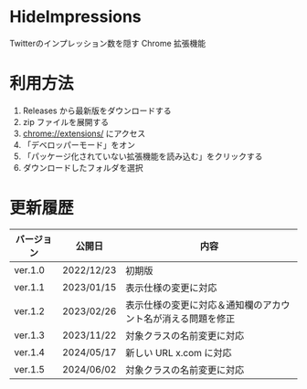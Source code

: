 # HideImpressions

Twitterのインプレッション数を隠す Chrome 拡張機能

# 利用方法

1. Releases から最新版をダウンロードする
2. zip ファイルを展開する
3. [chrome://extensions/](chrome://extensions/) にアクセス
4. 「デベロッパーモード」をオン
5. 「パッケージ化されていない拡張機能を読み込む」をクリックする
6. ダウンロードしたフォルダを選択

# 更新履歴

| バージョン   | 公開日        | 内容         |
| ------- | ---------- | ---------- |
| ver.1.0 | 2022/12/23 | 初期版        |
| ver.1.1 | 2023/01/15 | 表示仕様の変更に対応 |
| ver.1.2 | 2023/02/26 | 表示仕様の変更に対応＆通知欄のアカウント名が消える問題を修正 |
| ver.1.3 | 2023/11/22 | 対象クラスの名前変更に対応 |
| ver.1.4 | 2024/05/17 | 新しい URL x.com に対応 |
| ver.1.5 | 2024/06/02 | 対象クラスの名前変更に対応 |
